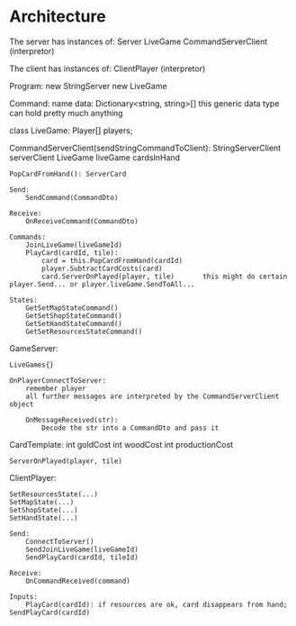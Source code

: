 
# Architecture
The server has instances of:
	Server
	LiveGame
	CommandServerClient (interpretor)

The client has instances of:
	ClientPlayer (interpretor)






Program:
	new StringServer
	new LiveGame

Command:
	name
	data: Dictionary<string, string>[]					this generic data type can hold pretty much anything


class LiveGame:
	Player[] players;

CommandServerClient(sendStringCommandToClient):
	StringServerClient serverClient
	LiveGame liveGame
	cardsInHand

	PopCardFromHand(): ServerCard

	Send:
		SendCommand(CommandDto)

	Receive:
		OnReceiveCommand(CommandDto)
	
	Commands:
		JoinLiveGame(liveGameId)
		PlayCard(cardId, tile):
			card = this.PopCardFromHand(cardId)
			player.SubtractCardCosts(card)
			card.ServerOnPlayed(player, tile)		this might do certain player.Send... or player.liveGame.SendToAll...

	States:
		GetSetMapStateCommand()
		GetSetShopStateCommand()
		GetSetHandStateCommand()
		GetSetResourcesStateCommand()


GameServer:
	
	LiveGames{}

	OnPlayerConnectToServer:
		remember player
		all further messages are interpreted by the CommandServerClient object

		OnMessageReceived(str):
			Decode the str into a CommandDto and pass it









CardTemplate:
	int goldCost
	int woodCost
	int productionCost

	ServerOnPlayed(player, tile)








ClientPlayer:
	
	SetResourcesState(...)
	SetMapState(...)
	SetShopState(...)
	SetHandState(...)

	Send:
		ConnectToServer()
		SendJoinLiveGame(liveGameId)		
		SendPlayCard(cardId, tileId)

	Receive:
		OnCommandReceived(command)

	Inputs:
		PlayCard(cardId): if resources are ok, card disappears from hand; SendPlayCard(cardId)